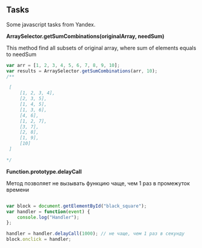 Tasks
----------

Some javascript tasks from Yandex.

**ArraySelector.getSumCombinations(originalArray, needSum)**

This method find all subsets of original array, where sum of elements equals to needSum
```js
var arr = [1, 2, 3, 4, 5, 6, 7, 8, 9, 10];
var results = ArraySelector.getSumCombinations(arr, 10);
/**

 [
     [1, 2, 3, 4],
     [2, 3, 5],
     [1, 4, 5],
     [1, 3, 6],
     [4, 6],
     [1, 2, 7],
     [3, 7],
     [2, 8],
     [1, 9],
     [10]
 ]

*/

```

**Function.prototype.delayCall**

Метод позволяет не вызывать функцию чаще, чем 1 раз в промежуток времени

```js

var block = document.getElementById("black_square");
var handler = function(event) {
    console.log("Handler");
};

handler = handler.delayCall(1000); // не чаще, чем 1 раз в секунду
block.onclick = handler;

```


